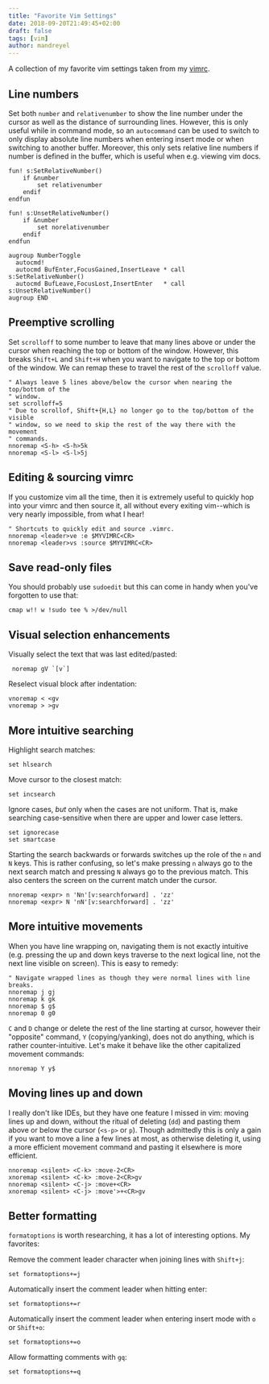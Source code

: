 ```yaml
---
title: "Favorite Vim Settings"
date: 2018-09-20T21:49:45+02:00
draft: false
tags: [vim]
author: mandreyel
---
```


A collection of my favorite vim settings taken from my
[vimrc](https://github.com/mandreyel/dotfiles/blob/master/vim/.vimrc).

<!--more-->

## Line numbers

Set both `number` and `relativenumber` to show the line number under the cursor
as well as the distance of surrounding lines. However, this is only useful while
in command mode, so an `autocommand` can be used to switch to only display
absolute line numbers when entering insert mode or when switching to another
buffer. Moreover, this only sets relative line numbers if number is defined in
the buffer, which is useful when e.g. viewing vim docs.

```vim
fun! s:SetRelativeNumber()
    if &number
        set relativenumber
    endif
endfun

fun! s:UnsetRelativeNumber()
    if &number
        set norelativenumber
    endif
endfun

augroup NumberToggle
  autocmd!
  autocmd BufEnter,FocusGained,InsertLeave * call s:SetRelativeNumber()
  autocmd BufLeave,FocusLost,InsertEnter   * call s:UnsetRelativeNumber()
augroup END
```

## Preemptive scrolling

Set `scrolloff` to some number to leave that many lines above or under the
cursor when reaching the top or bottom of the window. However, this breaks
`Shift+L` and `Shift+H` when you want to navigate to the top or bottom of the
window. We can remap these to travel the rest of the `scrolloff` value.

```vim
" Always leave 5 lines above/below the cursor when nearing the top/bottom of the
" window.
set scrolloff=5
" Due to scrollof, Shift+{H,L} no longer go to the top/bottom of the visible
" window, so we need to skip the rest of the way there with the movement
" commands.
nnoremap <S-h> <S-h>5k
nnoremap <S-l> <S-l>5j
```

## Editing & sourcing vimrc

If you customize vim all the time, then it is extremely useful to quickly hop
into your vimrc and then source it, all without every exiting vim--which is
very nearly impossible, from what I hear!

```vim
" Shortcuts to quickly edit and source .vimrc.
nnoremap <leader>ve :e $MYVIMRC<CR>
nnoremap <leader>vs :source $MYVIMRC<CR>
```

## Save read-only files

You should probably use `sudoedit` but this can come in handy when you've
forgotten to use that:

```vim
cmap w!! w !sudo tee % >/dev/null
```

## Visual selection enhancements

Visually select the text that was last edited/pasted:
```vim
 noremap gV `[v`]
```

Reselect visual block after indentation:
```vim
vnoremap < <gv
vnoremap > >gv
```

## More intuitive searching

Highlight search matches:
```vim
set hlsearch
```

Move cursor to the closest match:
```vim
set incsearch
```

Ignore cases, *but* only when the cases are not uniform. That is, make searching
case-sensitive when there are upper and lower case letters.
```vim
set ignorecase
set smartcase
```

Starting the search backwards or forwards switches up the role of the `n` and
`N` keys. This is rather confusing, so let's make pressing `n` always go to the next
search match and pressing `N` always go to the previous match. This also centers
the screen on the current match under the cursor.
```vim
nnoremap <expr> n 'Nn'[v:searchforward] . 'zz'
nnoremap <expr> N 'nN'[v:searchforward] . 'zz'
```

## More intuitive movements

When you have line wrapping on, navigating them is not exactly intuitive
(e.g. pressing the up and down keys traverse to the next logical line, not the next
line visible on screen). This is easy to remedy:
```vim
" Navigate wrapped lines as though they were normal lines with line breaks.
nnoremap j gj
nnoremap k gk
nnoremap $ g$
nnoremap 0 g0
```

`C` and `D` change or delete the rest of the line starting at cursor, however
their "opposite" command, `Y` (copying/yanking), does not do anything, which is
rather counter-intuitive. Let's make it behave like the other capitalized
movement commands:
```vim
nnoremap Y y$
```

## Moving lines up and down

I really don't like IDEs, but they have one feature I missed in vim: moving
lines up and down, without the ritual of deleting (`dd`) and pasting them above
or below the cursor (`<s-p>` or `p`). Though admittedly this is only a gain if
you want to move a line a few lines at most, as otherwise deleting it, using a
more efficient movement command and pasting it elsewhere is more efficient.
```vim
nnoremap <silent> <C-k> :move-2<CR>
xnoremap <silent> <C-k> :move-2<CR>gv
nnoremap <silent> <C-j> :move+<CR>
xnoremap <silent> <C-j> :move'>+<CR>gv
```

## Better formatting

`formatoptions` is worth researching, it has a lot of interesting options. My
favorites:

Remove the comment leader character when joining lines with `Shift+j`:
```vim
set formatoptions+=j
```

Automatically insert the comment leader when hitting enter:
```vim
set formatoptions+=r
```

Automatically insert the comment leader when entering insert mode with `o` or
`Shift+o`:
```vim
set formatoptions+=o
```

Allow formatting comments with `gq`:
```vim
set formatoptions+=q
```
